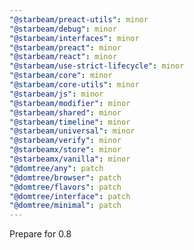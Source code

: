 ```yaml
---
"@starbeam/preact-utils": minor
"@starbeam/debug": minor
"@starbeam/interfaces": minor
"@starbeam/preact": minor
"@starbeam/react": minor
"@starbeam/use-strict-lifecycle": minor
"@starbeam/core": minor
"@starbeam/core-utils": minor
"@starbeam/js": minor
"@starbeam/modifier": minor
"@starbeam/shared": minor
"@starbeam/timeline": minor
"@starbeam/universal": minor
"@starbeam/verify": minor
"@starbeamx/store": minor
"@starbeamx/vanilla": minor
"@domtree/any": patch
"@domtree/browser": patch
"@domtree/flavors": patch
"@domtree/interface": patch
"@domtree/minimal": patch
---
```


Prepare for 0.8

